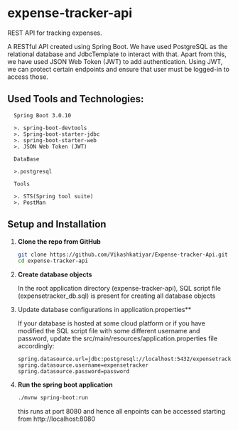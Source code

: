 # expense-tracker-api

REST API for tracking expenses.

A RESTful API created using Spring Boot. We have used PostgreSQL as the relational database and JdbcTemplate to interact with that.
Apart from this, we have used JSON Web Token (JWT) to add authentication. Using JWT, we can protect certain endpoints and ensure that user must be logged-in to access those.

## Used Tools and Technologies:

      Spring Boot 3.0.10
      
      >. spring-boot-devtools
      >. Spring-boot-starter-jdbc
      >. spring-boot-starter-web
      >. JSON Web Token (JWT)
      
      DataBase
      
      >.postgresql
      
      Tools
      
      >. STS(Spring tool suite)
      >. PostMan



## Setup and Installation

1. **Clone the repo from GitHub**
   ```sh
   git clone https://github.com/Vikashkatiyar/Expense-tracker-Api.git
   cd expense-tracker-api
   ```

2. **Create database objects**

   In the root application directory (expense-tracker-api), SQL script file (expensetracker_db.sql) is present for creating all database objects
   
4. Update database configurations in application.properties**
   
   If your database is hosted at some cloud platform or if you have modified the SQL script file with some different username and password, update the src/main/resources/application.properties file accordingly:
   ```properties
   spring.datasource.url=jdbc:postgresql://localhost:5432/expensetrackerdb
   spring.datasource.username=expensetracker
   spring.datasource.password=password
   ```
5. **Run the spring boot application**
   ```sh
   ./mvnw spring-boot:run
   ```
   this runs at port 8080 and hence all enpoints can be accessed starting from http://localhost:8080
